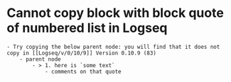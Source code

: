 # Cannot copy block with block quote of numbered list in Logseq
	- Try copying the below parent node: you will find that it does not copy in [[Logseq/v/0/10/9]] Version 0.10.9 (83)
		- parent node
			- > 1. here is `some text`
				- comments on that quote